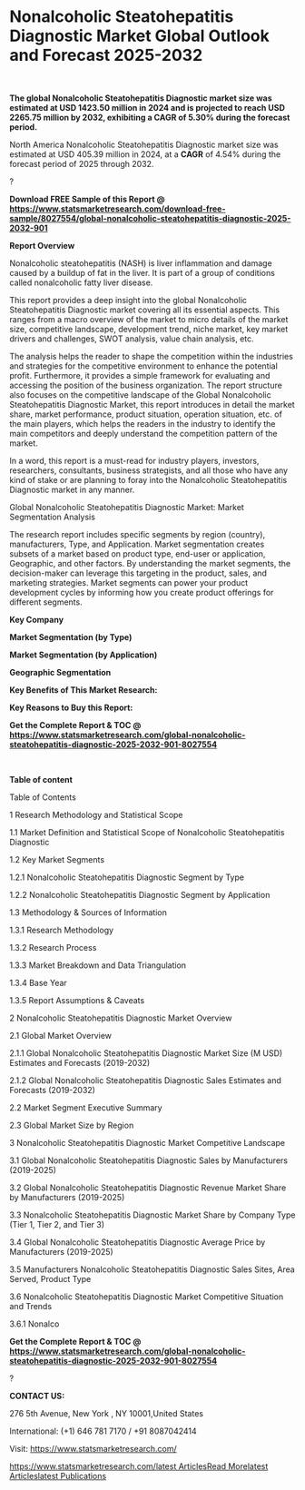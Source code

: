 <h1>Nonalcoholic Steatohepatitis Diagnostic Market Global Outlook and Forecast 2025-2032</h1><br/><p><strong>The global Nonalcoholic Steatohepatitis Diagnostic market size was estimated at USD 1423.50 million in 2024 and is projected to reach USD 2265.75 million by 2032, exhibiting a <strong>CAGR</strong> of 5.30% during the forecast period.</strong></p>
 
 
 
 <p>North America Nonalcoholic Steatohepatitis Diagnostic market size was estimated at USD 405.39 million in 2024, at a <strong>CAGR</strong> of 4.54% during the forecast period of 2025 through 2032.</p>
 
 
 
 <p>? </p>
 
 
 
 <p><strong>Download FREE Sample of this Report @ <a href="https://www.statsmarketresearch.com/download-free-sample/8027554/global-nonalcoholic-steatohepatitis-diagnostic-2025-2032-901">https://www.statsmarketresearch.com/download-free-sample/8027554/global-nonalcoholic-steatohepatitis-diagnostic-2025-2032-901</a></strong></p>
 
 
 
 <p><strong>Report Overview</strong></p>
 
 
 
 <p>Nonalcoholic steatohepatitis (NASH) is liver inflammation and damage caused by a buildup of fat in the liver. It is part of a group of conditions called nonalcoholic fatty liver disease.</p>
 
 
 
 <p>This report provides a deep insight into the global Nonalcoholic Steatohepatitis Diagnostic market covering all its essential aspects. This ranges from a macro overview of the market to micro details of the market size, competitive landscape, development trend, niche market, key market drivers and challenges, SWOT analysis, value chain analysis, etc.</p>
 
 
 
 <p>The analysis helps the reader to shape the competition within the industries and strategies for the competitive environment to enhance the potential profit. Furthermore, it provides a simple framework for evaluating and accessing the position of the business organization. The report structure also focuses on the competitive landscape of the Global Nonalcoholic Steatohepatitis Diagnostic Market, this report introduces in detail the market share, market performance, product situation, operation situation, etc. of the main players, which helps the readers in the industry to identify the main competitors and deeply understand the competition pattern of the market.</p>
 
 
 
 <p>In a word, this report is a must-read for industry players, investors, researchers, consultants, business strategists, and all those who have any kind of stake or are planning to foray into the Nonalcoholic Steatohepatitis Diagnostic market in any manner.</p>
 
 
 
 <p>Global Nonalcoholic Steatohepatitis Diagnostic Market: Market Segmentation Analysis</p>
 
 
 
 <p>The research report includes specific segments by region (country), manufacturers, Type, and Application. Market segmentation creates subsets of a market based on product type, end-user or application, Geographic, and other factors. By understanding the market segments, the decision-maker can leverage this targeting in the product, sales, and marketing strategies. Market segments can power your product development cycles by informing how you create product offerings for different segments.</p>
 
 
 
 <p><strong>Key Company</strong></p>
 
 
 
 <p><strong>Market Segmentation (by Type)</strong></p>
 
 
 
 <p><strong>Market Segmentation (<strong>by Application</strong>)</strong></p>
 
 
 
 <p><strong>Geographic Segmentation</strong></p>
 
 
 
 <p><strong>Key Benefits of This Market Research:</strong></p>
 
 
 
 <p><strong>Key <strong>Reasons to Buy</strong> this Report:</strong></p>
 
 
 
 <div><b>Get the Complete Report & TOC @ <a href="https://www.statsmarketresearch.com/global-nonalcoholic-steatohepatitis-diagnostic-2025-2032-901-8027554">https://www.statsmarketresearch.com/global-nonalcoholic-steatohepatitis-diagnostic-2025-2032-901-8027554</a></b></div>
 
 
 
 <p><br />
 
 <b>Table of content</b></p>
 
 
 
 <p>Table of Contents<br />
 
 1 Research Methodology and Statistical Scope<br />
 
 1.1 Market Definition and Statistical Scope of Nonalcoholic Steatohepatitis Diagnostic<br />
 
 1.2 Key Market Segments<br />
 
 1.2.1 Nonalcoholic Steatohepatitis Diagnostic Segment by Type<br />
 
 1.2.2 Nonalcoholic Steatohepatitis Diagnostic Segment by Application<br />
 
 1.3 Methodology & Sources of Information<br />
 
 1.3.1 Research Methodology<br />
 
 1.3.2 Research Process<br />
 
 1.3.3 Market Breakdown and Data Triangulation<br />
 
 1.3.4 Base Year<br />
 
 1.3.5 Report Assumptions & Caveats<br />
 
 2 Nonalcoholic Steatohepatitis Diagnostic Market Overview<br />
 
 2.1 Global Market Overview<br />
 
 2.1.1 Global Nonalcoholic Steatohepatitis Diagnostic Market Size (M USD) Estimates and Forecasts (2019-2032)<br />
 
 2.1.2 Global Nonalcoholic Steatohepatitis Diagnostic Sales Estimates and Forecasts (2019-2032)<br />
 
 2.2 Market Segment Executive Summary<br />
 
 2.3 Global Market Size by Region<br />
 
 3 Nonalcoholic Steatohepatitis Diagnostic Market Competitive Landscape<br />
 
 3.1 Global Nonalcoholic Steatohepatitis Diagnostic Sales by Manufacturers (2019-2025)<br />
 
 3.2 Global Nonalcoholic Steatohepatitis Diagnostic Revenue Market Share by Manufacturers (2019-2025)<br />
 
 3.3 Nonalcoholic Steatohepatitis Diagnostic Market Share by Company Type (Tier 1, Tier 2, and Tier 3)<br />
 
 3.4 Global Nonalcoholic Steatohepatitis Diagnostic Average Price by Manufacturers (2019-2025)<br />
 
 3.5 Manufacturers Nonalcoholic Steatohepatitis Diagnostic Sales Sites, Area Served, Product Type<br />
 
 3.6 Nonalcoholic Steatohepatitis Diagnostic Market Competitive Situation and Trends<br />
 
 3.6.1 Nonalco</p>
 
 
 
 <div><b>Get the Complete Report & TOC @ <a href="https://www.statsmarketresearch.com/global-nonalcoholic-steatohepatitis-diagnostic-2025-2032-901-8027554">https://www.statsmarketresearch.com/global-nonalcoholic-steatohepatitis-diagnostic-2025-2032-901-8027554</a></b></div>
 
 
 
 <p>? </p>
 
 
 
 <p><b>CONTACT US:</b><br />
 
 276 5th Avenue, New York , NY 10001,United States<br />
 
 International: (+1) 646 781 7170 / +91 8087042414<br />
 
 Visit: <a href="https://www.statsmarketresearch.com/">https://www.statsmarketresearch.com/</a><br />
 
 <a href="https://gyeongbokgung.com">https://www.statsmarketresearch.com/</a><a href="https://hallyeomaritime.com">latest Articles</a><a href="https://jingwansa.com">Read More</a><a href="https://nguoiviet.jp/">latest Articles</a><a href="https://www.intelmarketresearch.com/">latest Publications</a></p>